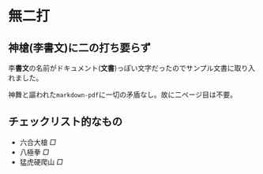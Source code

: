 # 無二打

## 神槍(李書文)に二の打ち要らず

李**書文**の名前がドキュメント(**文書**)っぽい文字だったのでサンプル文書に取り入れました。

神舞と謳われた`markdown-pdf`に一切の矛盾なし。故に二ページ目は不要。

## チェックリスト的なもの

- 六合大槍 *□*
- 八極拳 *□*
- 猛虎硬爬山 *□*